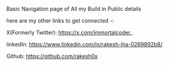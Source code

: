 Basic Navigation page of All my Build in Public details

here are my other links to get connected -:

X(Formerly Twitter):
https://x.com/immortalcoder_

linkedIn:
https://www.linkedin.com/in/rakesh-jha-0269892b8/

Github:
https://github.com/rakesh0x

